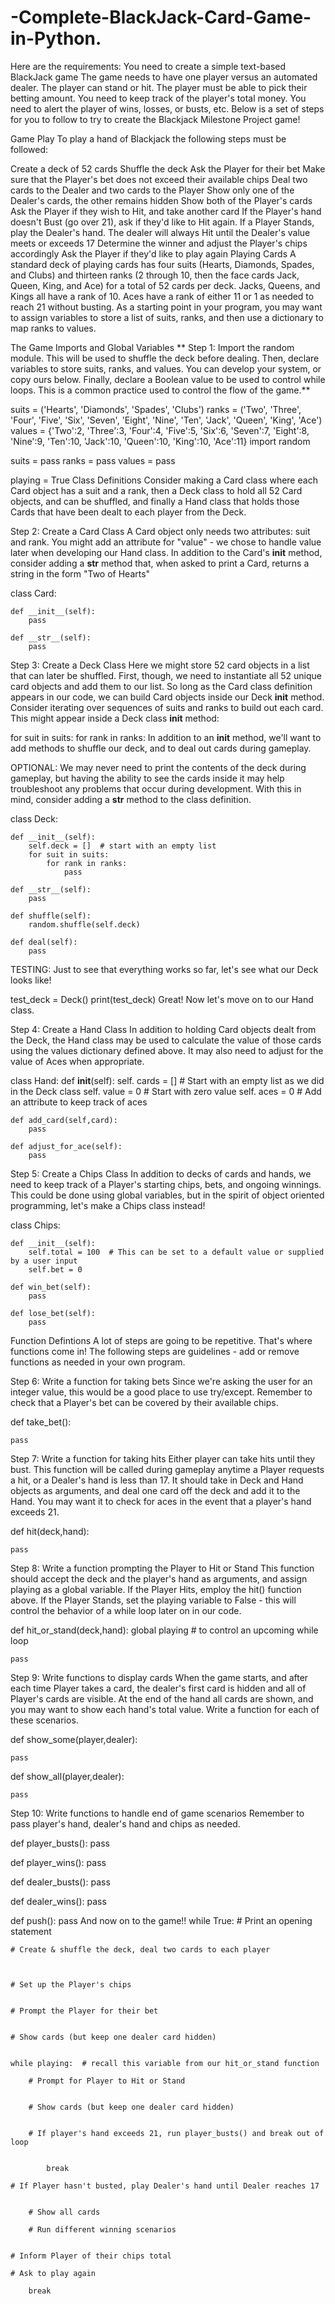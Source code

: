 # -Complete-BlackJack-Card-Game-in-Python.
Here are the requirements:  You need to create a simple text-based BlackJack game The game needs to have one player versus an automated dealer. The player can stand or hit. The player must be able to pick their betting amount. You need to keep track of the player's total money. You need to alert the player of wins, losses, or busts, etc.
Below is a set of steps for you to follow to try to create the Blackjack Milestone Project game!

Game Play
To play a hand of Blackjack the following steps must be followed:

Create a deck of 52 cards
Shuffle the deck
Ask the Player for their bet
Make sure that the Player's bet does not exceed their available chips
Deal two cards to the Dealer and two cards to the Player
Show only one of the Dealer's cards, the other remains hidden
Show both of the Player's cards
Ask the Player if they wish to Hit, and take another card
If the Player's hand doesn't Bust (go over 21), ask if they'd like to Hit again.
If a Player Stands, play the Dealer's hand. The dealer will always Hit until the Dealer's value meets or exceeds 17
Determine the winner and adjust the Player's chips accordingly
Ask the Player if they'd like to play again
Playing Cards
A standard deck of playing cards has four suits (Hearts, Diamonds, Spades, and Clubs) and thirteen ranks (2 through 10, then the face cards Jack, Queen, King, and Ace) for a total of 52 cards per deck. Jacks, Queens, and Kings all have a rank of 10. Aces have a rank of either 11 or 1 as needed to reach 21 without busting. As a starting point in your program, you may want to assign variables to store a list of suits, ranks, and then use a dictionary to map ranks to values.

The Game
Imports and Global Variables
** Step 1: Import the random module. This will be used to shuffle the deck before dealing. Then, declare variables to store suits, ranks, and values. You can develop your system, or copy ours below. Finally, declare a Boolean value to be used to control while loops. This is a common practice used to control the flow of the game.**

suits = ('Hearts', 'Diamonds', 'Spades', 'Clubs')
ranks = ('Two', 'Three', 'Four', 'Five', 'Six', 'Seven', 'Eight', 'Nine', 'Ten', 'Jack', 'Queen', 'King', 'Ace')
values = {'Two':2, 'Three':3, 'Four':4, 'Five':5, 'Six':6, 'Seven':7, 'Eight':8, 'Nine':9, 'Ten':10, 'Jack':10,
         'Queen':10, 'King':10, 'Ace':11}
import random

suits = pass
ranks = pass
values = pass

playing = True
Class Definitions
Consider making a Card class where each Card object has a suit and a rank, then a Deck class to hold all 52 Card objects, and can be shuffled, and finally a Hand class that holds those Cards that have been dealt to each player from the Deck.

Step 2: Create a Card Class
A Card object only needs two attributes: suit and rank. You might add an attribute for "value" - we chose to handle value later when developing our Hand class.
In addition to the Card's __init__ method, consider adding a __str__ method that, when asked to print a Card, returns a string in the form "Two of Hearts"

class Card:
    
    def __init__(self):
        pass
    
    def __str__(self):
        pass
Step 3: Create a Deck Class
Here we might store 52 card objects in a list that can later be shuffled. First, though, we need to instantiate all 52 unique card objects and add them to our list. So long as the Card class definition appears in our code, we can build Card objects inside our Deck __init__ method. Consider iterating over sequences of suits and ranks to build out each card. This might appear inside a Deck class __init__ method:

for suit in suits:
    for rank in ranks:
In addition to an __init__ method, we'll want to add methods to shuffle our deck, and to deal out cards during gameplay.

OPTIONAL: We may never need to print the contents of the deck during gameplay, but having the ability to see the cards inside it may help troubleshoot any problems that occur during development. With this in mind, consider adding a __str__ method to the class definition.

class Deck:
    
    def __init__(self):
        self.deck = []  # start with an empty list
        for suit in suits:
            for rank in ranks:
                pass
    
    def __str__(self):
        pass

    def shuffle(self):
        random.shuffle(self.deck)
        
    def deal(self):
        pass
TESTING: Just to see that everything works so far, let's see what our Deck looks like!

test_deck = Deck()
print(test_deck)
Great! Now let's move on to our Hand class.

Step 4: Create a Hand Class
In addition to holding Card objects dealt from the Deck, the Hand class may be used to calculate the value of those cards using the values dictionary defined above. It may also need to adjust for the value of Aces when appropriate.

class Hand:
    def __init__(self):
        self. cards = []  # Start with an empty list as we did in the Deck class
        self. value = 0   # Start with zero value
        self. aces = 0    # Add an attribute to keep track of aces
    
    def add_card(self,card):
        pass
    
    def adjust_for_ace(self):
        pass
Step 5: Create a Chips Class
In addition to decks of cards and hands, we need to keep track of a Player's starting chips, bets, and ongoing winnings. This could be done using global variables, but in the spirit of object oriented programming, let's make a Chips class instead!

class Chips:
    
    def __init__(self):
        self.total = 100  # This can be set to a default value or supplied by a user input
        self.bet = 0
        
    def win_bet(self):
        pass
    
    def lose_bet(self):
        pass
Function Defintions
A lot of steps are going to be repetitive. That's where functions come in! The following steps are guidelines - add or remove functions as needed in your own program.

Step 6: Write a function for taking bets
Since we're asking the user for an integer value, this would be a good place to use try/except. Remember to check that a Player's bet can be covered by their available chips.

def take_bet():
    
    pass
Step 7: Write a function for taking hits
Either player can take hits until they bust. This function will be called during gameplay anytime a Player requests a hit, or a Dealer's hand is less than 17. It should take in Deck and Hand objects as arguments, and deal one card off the deck and add it to the Hand. You may want it to check for aces in the event that a player's hand exceeds 21.

def hit(deck,hand):
    
    pass
Step 8: Write a function prompting the Player to Hit or Stand
This function should accept the deck and the player's hand as arguments, and assign playing as a global variable.
If the Player Hits, employ the hit() function above. If the Player Stands, set the playing variable to False - this will control the behavior of a while loop later on in our code.

def hit_or_stand(deck,hand):
    global playing  # to control an upcoming while loop
    
    pass
Step 9: Write functions to display cards
When the game starts, and after each time Player takes a card, the dealer's first card is hidden and all of Player's cards are visible. At the end of the hand all cards are shown, and you may want to show each hand's total value. Write a function for each of these scenarios.

def show_some(player,dealer):
    
    pass
    
def show_all(player,dealer):
    
    pass
Step 10: Write functions to handle end of game scenarios
Remember to pass player's hand, dealer's hand and chips as needed.

def player_busts():
    pass

def player_wins():
    pass

def dealer_busts():
    pass
    
def dealer_wins():
    pass
    
def push():
    pass
And now on to the game!!
while True:
    # Print an opening statement

    
    # Create & shuffle the deck, deal two cards to each player

    
        
    # Set up the Player's chips
    
    
    # Prompt the Player for their bet

    
    # Show cards (but keep one dealer card hidden)

    
    while playing:  # recall this variable from our hit_or_stand function
        
        # Prompt for Player to Hit or Stand
        
        
        # Show cards (but keep one dealer card hidden)
 
        
        # If player's hand exceeds 21, run player_busts() and break out of loop
        

            break

    # If Player hasn't busted, play Dealer's hand until Dealer reaches 17
    
    
        # Show all cards
    
        # Run different winning scenarios
        
    
    # Inform Player of their chips total 
    
    # Ask to play again

        break
